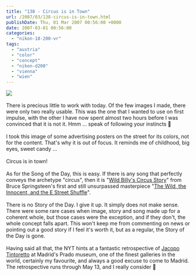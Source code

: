 ```yaml
---
title: "138 - Circus is in Town"
url: /2007/03/138-circus-is-in-town.html
publishDate: Thu, 01 Mar 2007 00:56:00 +0000
date: 2007-03-01 00:56:00
categories: 
  - "nikon-18-200-vr"
tags: 
  - "austria"
  - "color"
  - "concept"
  - "nikon-d200"
  - "vienna"
  - "wien"
---
```

<a href="https://d25zfm9zpd7gm5.cloudfront.net/1200x1200/2007/20070228_081327_ps.jpg"><img src="https://d25zfm9zpd7gm5.cloudfront.net/0600x0600/2007/20070228_081327_ps.jpg"/></a><br/><br/>There is precious little to work with today. Of the few images I made, there were only two really usable. This was the one that I wanted to use on first impulse, with the other I have now spent almost two hours before I was convinced that it is not it. Hmm ... speak of following your instincts 🙂<br/><br/>I took this image of some advertising posters on the street for its colors, not for the content. That's why it is out of focus. It reminds me of childhood, big eyes, sweet candy ...<br/><br/>Circus is in town!<br/><br/>As for the Song of the Day, this is easy. If there is any song that perfectly conveys the archetype "circus", then it is "<a href="http://www.brucespringsteen.net/songs/WildBillysCircusStory.html" target="_blank">Wild Billy's Circus Story</a>" from Bruce Springsteen's first and still unsurpassed masterpiece "<a href="http://www.amazon.com/Wild-Innocent-Street-Shuffle/dp/B000002513" target="_blank">The Wild, the Innocent, and the E Street Shuffle</a>".<br/><br/>There is no Story of the Day. I give it up. It simply does not make sense. There were some rare cases when image, story and song made up for a coherent whole, but those cases were the exception, and if they don't, the whole concept falls apart. This won't keep me from commenting on news or pointing out a good story if I feel it's worth it, but as a regular, the Story of the Day is gone.<br/><br/>Having said all that, the NYT hints at a fantastic retrospective of <a href="http://www.nytimes.com/2007/03/01/arts/design/01tint.html?_r=1&hp=&adxnnl=1&oref=slogin&adxnnlx=1172712361-FJKdPPVTg+YrhV5A/lLvDg" target="_blank">Jacopo Tintoretto</a> at Madrid's Prado museum, one of the finest galleries in the world, certainly my favourite, and always a good excuse to come to Madrid. The retrospective runs through May 13, and I really consider 🙂
